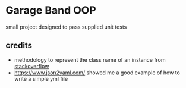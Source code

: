 # Garage Band OOP

small project designed to pass supplied unit tests

## credits

- methodology to represent the class name of an instance from [stackoverflow](https://stackoverflow.com/questions/510972/getting-the-class-name-of-an-instance)
- https://www.json2yaml.com/ showed me a good example of how to write a simple yml file
